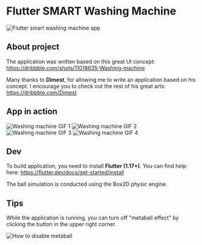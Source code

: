 # Flutter SMART Washing Machine

![Flutter smart washing machine app](https://github.com/pawlik92/flutter_whirlpool/raw/master/doc/img/main.png)

## About project

The application was written based on this great UI concept: https://dribbble.com/shots/11018635-Washing-machine

Many thanks to **Dimest**, for allowing me to write an application based on his concept. I encourage you to check out the rest of his great arts: https://dribbble.com/Dimest

## App in action

![Washing machine GIF 1](https://github.com/pawlik92/flutter_whirlpool/raw/master/doc/img/flutter_whirlpool1.gif)
![Washing machine GIF 2](https://github.com/pawlik92/flutter_whirlpool/raw/master/doc/img/flutter_whirlpool2.gif)
![Washing machine GIF 3](https://github.com/pawlik92/flutter_whirlpool/raw/master/doc/img/flutter_whirlpool3.gif)
![Washing machine GIF 4](https://github.com/pawlik92/flutter_whirlpool/raw/master/doc/img/flutter_whirlpool4.gif)


## Dev

To build application, you need to install **Flutter (1.17+)**. You can find help here: https://flutter.dev/docs/get-started/install

The ball simulation is conducted using the Box2D physic engine.

## Tips

While the application is running, you can turn off "metaball effect" by clicking the button in the upper right corner.

![How to disable metaball](https://github.com/pawlik92/flutter_whirlpool/raw/master/doc/img/disable_metaball.png)
